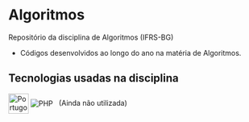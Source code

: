# Algoritmos
Repositório da disciplina de Algoritmos (IFRS-BG)

- Códigos desenvolvidos ao longo do ano na matéria de Algoritmos.

## Tecnologias usadas na disciplina
<div style="display: inline_block;">
  <img align="center" height="40px style="margin-top:20px;"  alt="Portugol Studio" src="https://upload.wikimedia.org/wikipedia/commons/7/7d/Logo_Portugol.jpg">
   <img align="center" alt="PHP" src="https://img.shields.io/badge/PHP-777BB4?style=for-the-badge&logo=php&logoColor=white">&nbsp;&nbsp;&nbsp;(Ainda não utilizada)      
</div>